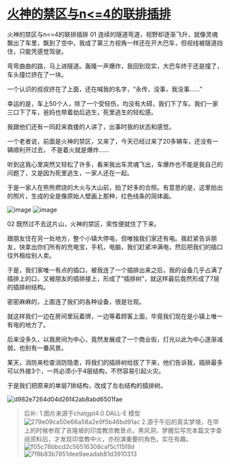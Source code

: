 # [火神的禁区与n<=4的联排插排](https://github.com/QiYongchuan/MyGitBlog/issues/100)

火神的禁区与n<=4的联排插排
01
连续的隧道弯道，视野却逐渐飞升，就像灵魂飘出了车里，飘到了空中，我成了第三方视角一样还在开大巴车，但视线被隧道挡住，只能凭感觉驾驶。

弯弯曲曲的路，马上进隧道。轰隆一声爆炸，我回到现实，大巴车终于还是撞了，车头撞烂挤在了一块。

一个认识的叔叔挤在了上面，还在喊我的名字，“永传，没事，我没事……”

幸运的是，车上50个人，除了一个受轻伤，均没有大碍，我们下了车。我们一家三口下了车，爸妈也带着劫后逃生，死里逃生的轻松感。

我跟他们还有一同赶来救援的人讲了，出事时我的状态和感觉。

一个老者说，前面是火神的禁区，又来了，今天已经过来了20多辆车，还没有一辆顺利开过去，
不是着火就是爆炸……

听到这我心里突然又轻松了许多，看来我出车灵魂飞出，车爆炸也不能是我自己的问题了，又是因为死里逃生，一家人还在一起。

于是一家人在熊熊燃烧的大火与大山前，拍了好多的合照。有意思的是，这里拍出的照片，生成的全是像原始人壁画上那种，红色线条的简体画。

![image](https://github.com/user-attachments/assets/dc0d4afe-facb-4b60-931c-b863d2073fbf)
![image](https://github.com/user-attachments/assets/ab20848d-b1e5-43d2-820f-3d6f657b9e77)


02
既然过不去这片山，火神的禁区，索性便就住了下来。

跟朋友住在另一处地方，整个小镇大停电，但唯独我们家还有电。我赶紧告诉朋友，快拿出你们所有的充电宝，手机，电脑，我们赶紧冲满电，然后把我们的插口往外租给别人卖。

于是，我们家唯一有点的插口，被我连了一个插排出来之后，我的设备几乎占满了插排上的口，又被朋友的插排接上，形成了“插排树”，就这样最后竟然形成了7层的插排树结构。

密密麻麻的，上面连了我们的各种设备，很是壮观。

就这样我们一边在房间里玩着牌，一边等着顾客上面，毕竟我们现在是小镇上唯一有电的地方了。

后来没多久，以我房间为中心，竟然发展成了一个商业街，灯光以此为中心逐渐减弱，也别有一番风景。

某天，消防来检查消防隐患，将我们的插排树给拔了下来，他们告诉我，插排最多可以外接3个，一共必须小于4层结构，不然容易引起火灾。

于是我们把原来的单层7排结构，改成了左右结构的插排树。

![d982e7264d04d26f42ab8abd6501fae](https://github.com/user-attachments/assets/e82a7ef1-7072-409f-a9ae-3ee71c2553c4)

> 后补:
1.图片来源于chatgpt4.0 DALL-E 模型
![279e09ca50e66a58a2e9f5b46bd91ac](https://github.com/user-attachments/assets/0ded361b-6ccd-4e56-bd4d-6ef4a13b122b)
2.源于午后的真实梦境，在早上的时候参观了吉隆坡的印度教宗教景点，黑风洞，梦醒后写完本篇文字查阅资料后，才发现印度教中火，亦扮演重要的角色，实在有趣。
![f05c78bbcd2c56516308caf5c115f8d](https://github.com/user-attachments/assets/61e5af3d-9221-4dcf-8276-b4df729530a1)
![7f8b83b7851dee9aeadab81d3910313](https://github.com/user-attachments/assets/485bd1cd-82c5-45ce-b6b2-af82086957aa)


